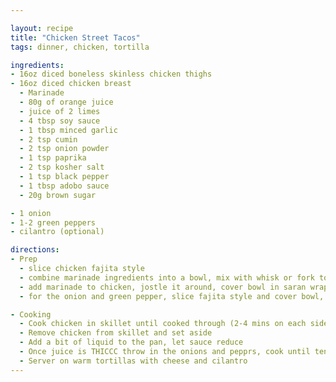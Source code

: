 ```yaml
---

layout: recipe
title: "Chicken Street Tacos"
tags: dinner, chicken, tortilla

ingredients:
- 16oz diced boneless skinless chicken thighs
- 16oz diced chicken breast
  - Marinade
  - 80g of orange juice
  - juice of 2 limes
  - 4 tbsp soy sauce
  - 1 tbsp minced garlic
  - 2 tsp cumin
  - 2 tsp onion powder
  - 1 tsp paprika
  - 2 tsp kosher salt
  - 1 tsp black pepper
  - 1 tbsp adobo sauce
  - 20g brown sugar

- 1 onion
- 1-2 green peppers
- cilantro (optional)

directions:
- Prep
  - slice chicken fajita style
  - combine marinade ingredients into a bowl, mix with whisk or fork to combine thouroughly.
  - add marinade to chicken, jostle it around, cover bowl in saran wrap and leave in fridge for at least 30-45 mins, or overnight.
  - for the onion and green pepper, slice fajita style and cover bowl, return to fridge until ready to cook

- Cooking
  - Cook chicken in skillet until cooked through (2-4 mins on each side)
  - Remove chicken from skillet and set aside
  - Add a bit of liquid to the pan, let sauce reduce
  - Once juice is THICCC throw in the onions and pepprs, cook until tender/translucent
  - Server on warm tortillas with cheese and cilantro
---
```

